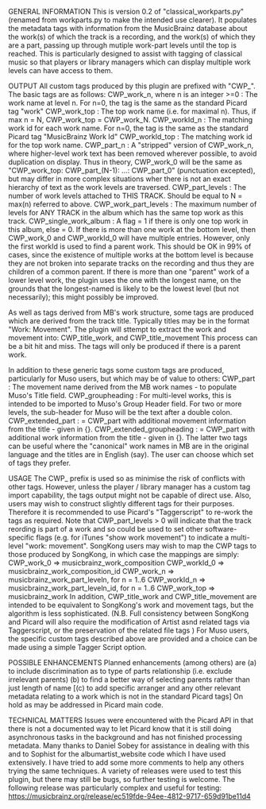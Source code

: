 GENERAL INFORMATION
This is version 0.2 of "classical_workparts.py" (renamed from workparts.py to make the intended use clearer).
It populates the metadata tags with information from the MusicBrainz database about the work(s) of which the track is a recording, and the work(s) of which they are a part, passing up through mutiple work-part levels until the top is reached.
This is particularly designed to assist with tagging of classical music so that players or library managers which can display multiple work levels can have access to them.

OUTPUT 
All custom tags produced by this plugin are prefixed with "CWP_". The basic tags are as follows:
	CWP_work_n, where n is an integer >=0 : The work name at level n. For n=0, the tag is the same as the standard Picard tag "work"
	CWP_work_top : The top work name (i.e. for maximal n). Thus, if max n = N, CWP_work_top = CWP_work_N.
	CWP_workId_n : The matching work id for each work name. For n=0, the tag is the same as the standard Picard tag "MusicBrainz Work Id"
	CWP_workId_top : The matching work id for the top work name.
	CWP_part_n : A "stripped" version of CWP_work_n, where higher-level work text has been removed wherever possible, to avoid duplication on display.
		Thus in theory, CWP_work_0 will be the same as "CWP_work_top: CWP_part_(N-1): ...: CWP_part_0" (punctuation excepted), but may differ in more complex situations wher there is not an exact hierarchy of text as the work levels are traversed.
	CWP_part_levels : The number of work levels attached to THIS TRACK. Should be equal to N = max(n) referred to above.
	CWP_work_part_levels : The maximum number of levels for ANY TRACK in the album which has the same top work as this track.
	CWP_single_work_album : A flag = 1 if there is only one top work in this album, else = 0.
If there is more than one work at the bottom level, then CWP_work_0 and CWP_workId_0 will have multiple entries. However, only the first workId is used to find a parent work. This should be OK in 99% of cases, since the existence of multiple works at the bottom level is because they are not broken into separate tracks on the recording and thus they are children of a common parent. 
If there is more than one "parent" work of a lower level work, the plugin uses the one with the longest name, on the grounds that the longest-named is likely to be the lowest level (but not necessarily); this might possibly be improved.

As well as tags derived from MB's work structure, some tags are produced which are derived from the track title. Typically titles may be in the format "Work: Movement". The plugin will sttempt to extract the work and movement into:
	CWP_title_work, and
	CWP_title_movement
This process can be a bit hit and miss. The tags will only be produced if there is a parent work.

In addition to these generic tags some custom tags are produced, particularly for Muso users, but which may be of value to others:
	CWP_part : The movement name derived from the MB work names - to populate Muso's Title field.
	CWP_groupheading : For multi-level works, this is intended to be imported to Muso's Group Header field. For two or more levels, the sub-header for Muso will be the text after a double colon.
	CWP_extended_part : = CWP_part with additional movement information from the title - given in {}.
	CWP_extended_groupheading : = CWP_part with additional work information from the title - given in {}.
The latter two tags can be useful where the "canonical" work names in MB are in the original language and the titles are in English (say). The user can choose which set of tags they prefer.


USAGE
The CWP_ prefix is used so as minimise the risk of conflicts with other tags. However, unless the player / library manager has a custom tag import capability, the tags output might not be capable of direct use. Also, users may wish to construct slightly different tags for their purposes. Therefore it is recommended to use Picard's "Taggerscript" to re-work the tags as required.
Note that CWP_part_levels > 0 will indicate that the track reording is part of a work and so could be used to set other software-specific flags (e.g. for iTunes "show work movement") to indicate a multi-level "work: movement".
SongKong users may wish to map the CWP tags to those produced by SongKong, in which case the mappings are simply:
	CWP_work_0 => musicbrainz_work_composition
	CWP_workId_0 => musicbrainz_work_composition_id
	CWP_work_n => musicbrainz_work_part_leveln, for n = 1..6
	CWP_workId_n => musicbrainz_work_part_leveln_id, for n = 1..6
	CWP_work_top => musicbrainz_work 
In addition, CWP_title_work and CWP_title_movement are intended to be equivalent to SongKong's work and movement tags, but the algorithm is less sophisticated.
(N.B. Full consistency between SongKong and Picard will also require the modification of Artist asnd related tags via Taggerscript, or the preservation of the related file tags )
For Muso users, the specific custom tags described above are provided and a choice can be made using a simple Tagger Script option.

POSSIBLE ENHANCEMENTS
Planned enhancements (among others) are 
(a) to include discrimination as to type of parts relationship (i.e. exclude irrelevant parents)
(b) to find a better way of selecting parents rather than just length of name
[(c) to add specific arranger and any other relevant metadata relating to a work which is not in the standard Picard tags] On hold as may be addressed in Picard main code.

TECHNICAL MATTERS
Issues were encountered with the Picard API in that there is not a documented way to let Picard know that it is still doing asynchronous tasks in the background and has not finished processing metadata. Many thanks to Daniel Sobey for assistance in dealing with this and to Sophist for the albumartist_website code which I have used extensively. I have tried to add some more comments to help any others trying the same techniques.
A variety of releases were used to test this plugin, but there may still be bugs, so further testing is welcome. The following release was particularly complex and useful for testing: https://musicbrainz.org/release/ec519fde-94ee-4812-9717-659d91be11d4